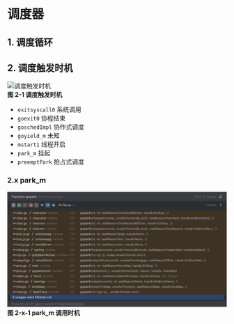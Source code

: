 # 调度器
## 1. 调度循环
## 2. 调度触发时机
![调度触发时机](Pasted%20image%2020230801111252.png)  
**图 2-1 调度触发时机**
- `exitsyscall0` 系统调用
- `goexit0` 协程结束
- `goschedImpl` 协作式调度
- `goyield_m` 未知
- `mstart1` 线程开启
- `park_m` 挂起
- `preemptPark` 抢占式调度
### 2.x park_m
![](Pasted%20image%2020230803164637.png)  
**图 2-x-1 park_m 调用时机**  

